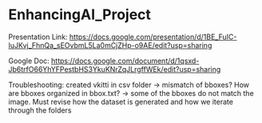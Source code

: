 # EnhancingAI_Project

Presentation Link: https://docs.google.com/presentation/d/1BE_FuIC-IuJKvj_FhnQa_sEOvbmL5La0mCjZHp-o9AE/edit?usp=sharing

Google Doc: https://docs.google.com/document/d/1qsxd-Jb6trfO66YhYFPestbHS3YkuKNrZqJLrgffWEk/edit?usp=sharing

Troubleshooting: 
created vkitti in csv folder -> mismatch of bboxes? How are bboxes organized in bbox.txt? -> some of the bboxes do not match the image. Must revise how the dataset is generated and how we iterate through the folders
